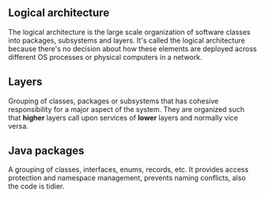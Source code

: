 ## Logical architecture
The logical architecture is the large scale organization of software classes into packages, subsystems and layers. It's called the logical architecture because there's no decision about how these elements are deployed across different OS processes or physical computers in a network.

## Layers
Grouping of classes, packages or subsystems that has cohesive responsibility for a major aspect of the system. They are organized such that **higher** layers call upon services of **lower** layers and normally vice versa.

## Java packages
A grouping of classes, interfaces, enums, records, etc.
It provides access protection and namespace management, prevents naming conflicts, also the code is tidier.
